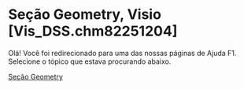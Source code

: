 
# Seção Geometry, Visio [Vis_DSS.chm82251204]

Olá! Você foi redirecionado para uma das nossas páginas de Ajuda F1. Selecione o tópico que estava procurando abaixo.

[Seção Geometry](http://msdn.microsoft.com/library/75601a1e-6b1a-27ee-a2bd-69e569315982%28Office.15%29.aspx)
